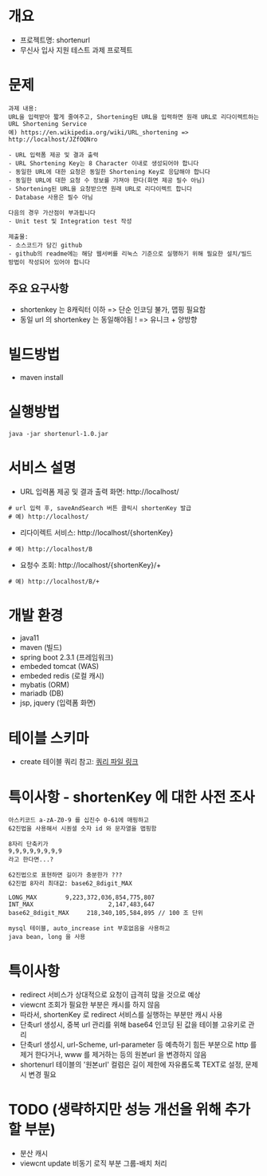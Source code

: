 # 개요
- 프로젝트명: shortenurl
- 무신사 입사 지원 테스트 과제 프로젝트

# 문제
```
과제 내용: 
URL을 입력받아 짧게 줄여주고, Shortening된 URL을 입력하면 원래 URL로 리다이렉트하는 URL Shortening Service
예) https://en.wikipedia.org/wiki/URL_shortening => http://localhost/JZfOQNro

- URL 입력폼 제공 및 결과 출력
- URL Shortening Key는 8 Character 이내로 생성되어야 합니다
- 동일한 URL에 대한 요청은 동일한 Shortening Key로 응답해야 합니다
- 동일한 URL에 대한 요청 수 정보를 가져야 한다(화면 제공 필수 아님)
- Shortening된 URL을 요청받으면 원래 URL로 리다이렉트 합니다
- Database 사용은 필수 아님

다음의 경우 가산점이 부과됩니다
- Unit test 및 Integration test 작성

제출물:
- 소스코드가 담긴 github
- github의 readme에는 해당 웹서버를 리눅스 기준으로 실행하기 위해 필요한 설치/빌드 방법이 작성되어 있어야 합니다
```

## 주요 요구사항
- shortenkey 는 8캐릭터 이하 => 단순 인코딩 불가, 맵핑 필요함
- 동일 url 의 shortenkey 는 동일해야됨 ! => 유니크 + 양방향

# 빌드방법
- maven install

# 실행방법
```
java -jar shortenurl-1.0.jar
```

# 서비스 설명
- URL 입력폼 제공 및 결과 출력 화면: http://localhost/

```
# url 입력 후, saveAndSearch 버튼 클릭시 shortenKey 발급
# 예) http://localhost/
```

- 리다이렉트 서비스: http://localhost/{shortenKey}

```
# 예) http://localhost/B
```

- 요청수 조회: http://localhost/{shortenKey}/+

```
# 예) http://localhost/B/+
```

# 개발 환경
- java11
- maven (빌드)
- spring boot 2.3.1 (프레임워크)
- embeded tomcat (WAS)
- embeded redis (로컬 캐시)
- mybatis (ORM)
- mariadb (DB)
- jsp, jquery (입력폼 화면)

# 테이블 스키마
- create 테이블 쿼리 참고: [쿼리 파일 링크](docs/dbschema/create_shortenurl.sql)

# 특이사항 - shortenKey 에 대한 사전 조사
```
아스키코드 a-zA-Z0-9 를 십진수 0-61에 매핑하고 
62진법을 사용해서 시퀀셜 숫자 id 와 문자열을 맵핑함

8자리 단축키가 
9,9,9,9,9,9,9,9
라고 한다면...?

62진법으로 표현하면 길이가 충분한가 ???
62진법 8자리 최대값: base62_8digit_MAX

LONG_MAX        9,223,372,036,854,775,807
INT_MAX                     2,147,483,647
base62_8digit_MAX     218,340,105,584,895 // 100 조 단위

mysql 테이블, auto_increase int 부호없음을 사용하고
java bean, long 을 사용
```

# 특이사항
- redirect 서비스가 상대적으로 요청이 급격히 많을 것으로 예상
- viewcnt 조회가 필요한 부분은 캐시를 하지 않음
- 따라서, shortenKey 로 redirect 서비스를 실행하는 부분만 캐시 사용
- 단축url 생성시, 중복 url 관리를 위해 base64 인코딩 된 값을 테이블 고유키로 관리
- 단축url 생성시, url-Scheme, url-parameter 등 예측하기 힘든 부분으로 http 를 제거 한다거나, www 를 제거하는 등의 원본url 을 변경하지 않음
- shortenurl 테이블의 '원본url' 컬럼은 길이 제한에 자유롭도록 TEXT로 설정, 문제시 변경 필요

# TODO (생략하지만 성능 개선을 위해 추가할 부분)
- 분산 캐시
- viewcnt update 비동기 로직 부분 그룹-배치 처리
